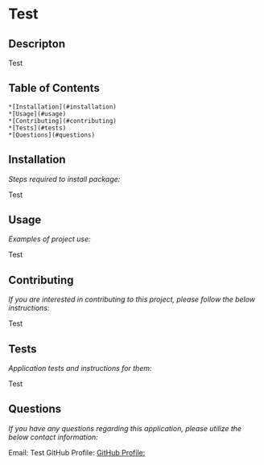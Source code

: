 
  # Test

  ## Descripton
  Test

  ## Table of Contents
    *[Installation](#installation)
    *[Usage](#usage)
    *[Contributing](#contributing)
    *[Tests](#tests)
    *[Questions](#questions)

  ## Installation 
    
  *Steps required to install package:* 
    
  Test

  ## Usage

  *Examples of project use:*

  Test

  ## Contributing

  *If you are interested in contributing to this project, please follow the below instructions:*

  Test

  ## Tests

  *Application tests and instructions for them:*

  Test

  ## Questions

  *If you have any questions regarding this application, please utilize the below contact information:*

  Email: Test
  GitHub Profile: [GitHub Profile:](https://www.github.com/k1te-m)
  